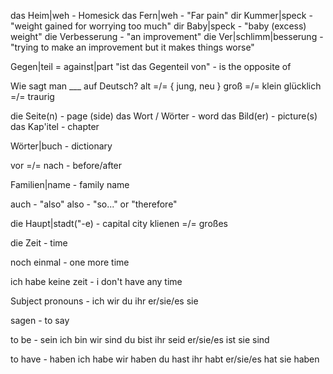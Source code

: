 das Heim|weh - Homesick
das Fern|weh - "Far pain"
dir Kummer|speck - "weight gained for worrying too much"
dir Baby|speck - "baby (excess) weight"
die Verbesserung - "an improvement"
die Ver|schlimm|besserung - "trying to make an improvement but it makes things worse"

Gegen|teil = against|part
"ist das Gegenteil von" - is the opposite of

Wie sagt man ___ auf Deutsch?
alt =/= { jung, neu }
groß =/= klein
glücklich =/= traurig

die Seite(n) - page (side)
das Wort / Wörter - word
das Bild(er) - picture(s)
das Kap'itel - chapter

Wörter|buch - dictionary

vor =/= nach - before/after

Familien|name - family name

auch - "also"
also - "so..." or "therefore"

die Haupt|stadt("-e) - capital city
klienen =/= großes

die Zeit - time

noch einmal - one more time

ich habe keine zeit - i don't have any time

Subject pronouns - 
ich             wir
du              ihr
er/sie/es       sie

sagen - to say

to be - sein
ich bin         wir sind
du bist         ihr seid
er/sie/es ist   sie sind

to have - haben
ich habe        wir haben
du hast         ihr habt
er/sie/es hat   sie haben

